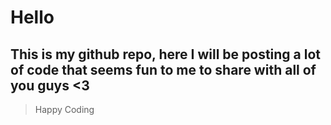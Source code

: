 # Hello

## This is my github repo, here I will be posting a lot of code that seems fun to me to share with all of you guys <3

> Happy Coding 
